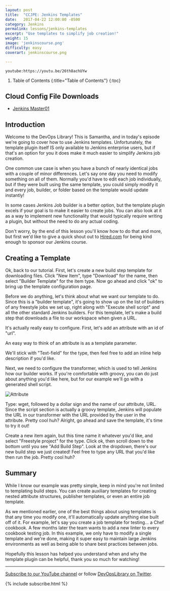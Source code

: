 ```yaml
---
layout: post
title:  "CCJPE: Jenkins Templates"
date:   2017-04-22 12:00:00 -0500
category: Jenkins
permalink: lessons/jenkins-templates
excerpt: "Use templates to simplify job creation!"
weight: 15
image: 'jenkinscourse.png'
difficulty: easy
coverart: jenkinscourse.png

---
```

`youtube:https://youtu.be/26th8achUYw`

1. Table of Contents
{:title="Table of Contents"}
{:toc}

Cloud Config File Downloads
---------------------------
* [Jenkins Master01](https://www.devopslibrary.com/scripts/master01.yaml)

Introduction
------------
Welcome to the DevOps Library!  This is Samantha, and in today's episode we're
going to cover how to use Jenkins templates.  Unfortunately, the template plugin
itself IS only available to Jenkins enterprise users, but if that's an option
for you it does make it much easier to simplify Jenkins job creation.

One common use case is when you have a bunch of nearly identical jobs with a
couple of minor differences.  Let's say one day you need to modify something on
all of them.  Normally you'd have to edit each job individually, but if they
were built using the same template, you could simply modify it and every job,
builder, or folder based on the template would update instantly!

In some cases Jenkins Job builder is a better option, but the template plugin
excels if your goal is to make it easier to create jobs.  You can also
look at it as a way to implement new functionality that would typically require
writing a plugin, but without the need to do any actual coding.

Don't worry, by the end of this lesson you'll know how to do that and more, but
first we'd like to give a quick shout out to [Hired.com](hired.com/devopslibrary)
for being kind enough to sponsor our Jenkins course.

Creating a Template
----------------------
Ok, back to our tutorial.  First, let's create a new build step template for
downloading files.  Click "New Item", type "Download" for the name, then select
"Builder Template" for the item type.  Now go ahead and click "ok" to bring up
the template configuration page.

Before we do anything, let's think about what we want our template to do.
Since this is a "builder template", it's going to show up on the list of
builders of any freestyle jobs we set up, right along with "Execute shell script"
and all the other standard Jenkins builders.  For this template, let's make a
build step that downloads a file to our workspace when given a URL.

It's actually really easy to configure.  First, let's add an attribute with an
id of "url".

An easy way to think of an attribute is as a template parameter.

We'll stick with "Text-field" for the type, then feel free to add an inline help
description if you'd like.

Next, we need to configure the transformer, which is used to tell Jenkins how
our builder works.  If you're comfortable with groovy, you can do just
about anything you'd like here, but for our example we'll go with a generated
shell script.

![Attribute](/images/frame.png)

Type: wget, followed by a dollar sign and the name of our attribute, URL.
Since the script section is actually a groovy template, Jenkins will populate
the URL in our transformer with the URL provided by the user in the attribute.
Pretty cool huh?  Alright, go ahead and save the template, it's time to try it out!

Create a new item again, but this time name it whatever you'd like, and
select "Freestyle project" for the type.  Click ok, then scroll down to the
bottom until you see "Add Build Step".  Look at the dropdown, there's our new
build step we just created!  Feel free to type any URL that you'd like then run the
job.  Pretty cool huh?

Summary
-------
While I know our example was pretty simple, keep in mind you're not limited to
templating build steps.  You can create auxiliary templates for creating nested
attribute structures, publisher templates, or even an entire job template.

As we mentioned earlier, one of the best things about using templates is that any
time you modify one, it'll automatically update anything else built off of it.
For example, let's say you create a job template for testing... a Chef cookbook.
A few months later the team wants to add a new linter to every cookbook testing job.
In this example, we only have to modify a single template and we're done, making it
super easy to maintain large Jenkins environments as well as being able to share
best practices between jobs.

Hopefully this lesson has helped you understand when and why the template plugin
can be helpful, thank you so much for watching!

--------------------
[Subscribe to our YouTube channel](https://www.youtube.com/channel/UCOnioSzUZS-ZqsRnf38V2nA?sub_confirmation=1) or follow [DevOpsLibrary on Twitter](https://twitter.com/intent/user?screen_name=devopslibrary).

{% include subscribe.html %}
